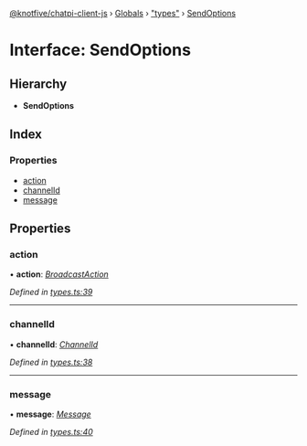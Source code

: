 [@knotfive/chatpi-client-js](../README.md) › [Globals](../globals.md) › ["types"](../modules/_types_.md) › [SendOptions](_types_.sendoptions.md)

# Interface: SendOptions

## Hierarchy

* **SendOptions**

## Index

### Properties

* [action](_types_.sendoptions.md#action)
* [channelId](_types_.sendoptions.md#channelid)
* [message](_types_.sendoptions.md#message)

## Properties

###  action

• **action**: *[BroadcastAction](../enums/_types_.broadcastaction.md)*

*Defined in [types.ts:39](https://github.com/ArcQ/chatpi/blob/360e07f/clients/js/chatpi-client/src/types.ts#L39)*

___

###  channelId

• **channelId**: *[ChannelId](../modules/_types_.md#channelid)*

*Defined in [types.ts:38](https://github.com/ArcQ/chatpi/blob/360e07f/clients/js/chatpi-client/src/types.ts#L38)*

___

###  message

• **message**: *[Message](_types_.message.md)*

*Defined in [types.ts:40](https://github.com/ArcQ/chatpi/blob/360e07f/clients/js/chatpi-client/src/types.ts#L40)*
